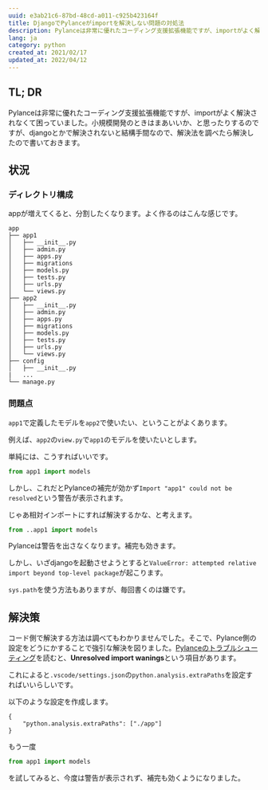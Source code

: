 ```yaml
---
uuid: e3ab21c6-87bd-48cd-a011-c925b423164f
title: DjangoでPylanceがimportを解決しない問題の対処法
description: Pylanceは非常に優れたコーディング支援拡張機能ですが、importがよく解決されなくて困っていました。小規模開発のときはまあいいか、と思ったりするのですが、djangoとかで解決されないと結構手間なので、解決法を調べたら解決したので書いておきます。
lang: ja
category: python
created_at: 2021/02/17
updated_at: 2022/04/12
---
```


## TL; DR

Pylanceは非常に優れたコーディング支援拡張機能ですが、importがよく解決されなくて困っていました。小規模開発のときはまあいいか、と思ったりするのですが、djangoとかで解決されないと結構手間なので、解決法を調べたら解決したので書いておきます。

## 状況

### ディレクトリ構成

appが増えてくると、分割したくなります。よく作るのはこんな感じです。

```
app
├── app1
│   ├── __init__.py
│   ├── admin.py
│   ├── apps.py
│   ├── migrations
│   ├── models.py
│   ├── tests.py
│   ├── urls.py
│   └── views.py
├── app2
│   ├── __init__.py
│   ├── admin.py
│   ├── apps.py
│   ├── migrations
│   ├── models.py
│   ├── tests.py
│   ├── urls.py
│   └── views.py
├── config
│   ├── __init__.py
|   ...
└── manage.py
```

### 問題点

`app1`で定義したモデルを`app2`で使いたい、ということがよくあります。

例えば、`app2`の`view.py`で`app1`のモデルを使いたいとします。

単純には、こうすればいいです。

```python
from app1 import models
```

しかし、これだとPylanceの補完が効かず`Import "app1" could not be resolved`という警告が表示されます。

じゃあ相対インポートにすれば解決するかな、と考えます。

```python
from ..app1 import models
```

Pylanceは警告を出さなくなります。補完も効きます。

しかし、いざdjangoを起動させようとすると`ValueError: attempted relative import beyond top-level package`が起こります。

`sys.path`を使う方法もありますが、毎回書くのは嫌です。

## 解決策

コード側で解決する方法は調べてもわかりませんでした。そこで、Pylance側の設定をどうにかすることで強引な解決を図りました。[Pylanceのトラブルシューティング](https://github.com/microsoft/pylance-release/blob/main/TROUBLESHOOTING.md#unresolved-import-warnings)を読むと、**Unresolved import wanings**という項目があります。

これによると`.vscode/settings.json`の`python.analysis.extraPaths`を設定すればいいらしいです。

以下のような設定を作成します。

```json:title=".vscode/settings.json"
{
    "python.analysis.extraPaths": ["./app"]
}
```

もう一度

```python
from app1 import models
```

を試してみると、今度は警告が表示されず、補完も効くようになりました。
